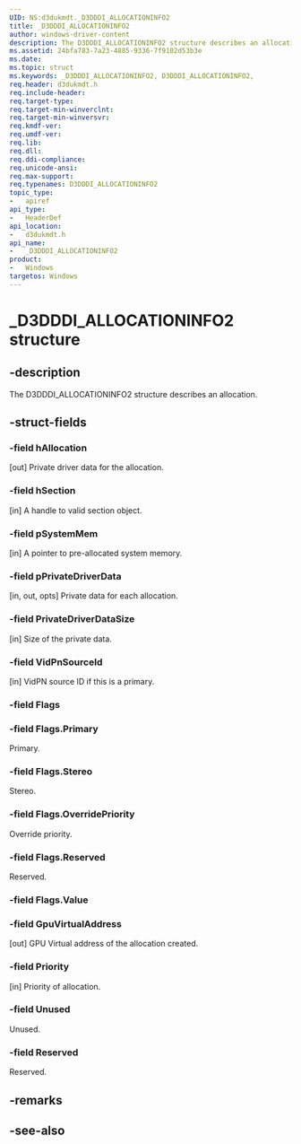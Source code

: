 ```yaml
---
UID: NS:d3dukmdt._D3DDDI_ALLOCATIONINFO2
title: _D3DDDI_ALLOCATIONINFO2
author: windows-driver-content
description: The D3DDDI_ALLOCATIONINFO2 structure describes an allocation.
ms.assetid: 24bfa783-7a23-4885-9336-7f9102d53b3e
ms.date: 
ms.topic: struct
ms.keywords: _D3DDDI_ALLOCATIONINFO2, D3DDDI_ALLOCATIONINFO2, 
req.header: d3dukmdt.h
req.include-header:
req.target-type:
req.target-min-winverclnt:
req.target-min-winversvr:
req.kmdf-ver:
req.umdf-ver:
req.lib:
req.dll:
req.ddi-compliance:
req.unicode-ansi:
req.max-support:
req.typenames: D3DDDI_ALLOCATIONINFO2
topic_type: 
-	apiref
api_type: 
-	HeaderDef
api_location: 
-	d3dukmdt.h
api_name: 
-	_D3DDDI_ALLOCATIONINFO2
product:
-	Windows
targetos: Windows
---
```


# _D3DDDI_ALLOCATIONINFO2 structure

## -description

The D3DDDI_ALLOCATIONINFO2 structure describes an allocation.

## -struct-fields

### -field hAllocation

[out] Private driver data for the allocation.

### -field hSection

[in] A handle to valid section object.

### -field pSystemMem

[in] A pointer to pre-allocated system memory.

### -field pPrivateDriverData

[in, out, opts] Private data for each allocation.

### -field PrivateDriverDataSize

[in] Size of the private data.

### -field VidPnSourceId

[in] VidPN source ID if this is a primary.

### -field Flags
 
### -field Flags.Primary

Primary.

### -field Flags.Stereo

Stereo.

### -field Flags.OverridePriority

Override priority.

### -field Flags.Reserved

Reserved.

### -field Flags.Value
 
### -field GpuVirtualAddress

[out] GPU Virtual address of the allocation created.

### -field Priority

[in] Priority of allocation.

### -field Unused

Unused.

### -field Reserved
 
Reserved.

## -remarks

## -see-also
